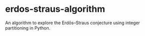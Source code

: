 # erdos-straus-algorithm
An algorithm to explore the Erdős–Straus conjecture using integer partitioning in Python.
